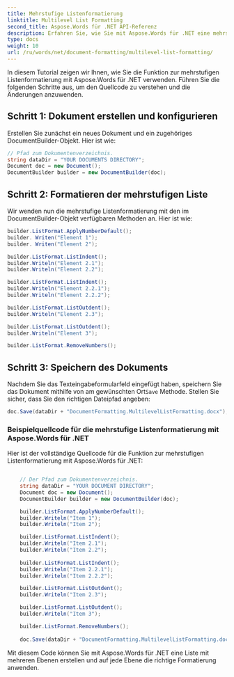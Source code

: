 ```yaml
---
title: Mehrstufige Listenformatierung
linktitle: Multilevel List Formatting
second_title: Aspose.Words für .NET API-Referenz
description: Erfahren Sie, wie Sie mit Aspose.Words für .NET eine mehrstufige Liste erstellen und benutzerdefinierte Formatierungen anwenden.
type: docs
weight: 10
url: /ru/words/net/document-formatting/multilevel-list-formatting/
---
```


In diesem Tutorial zeigen wir Ihnen, wie Sie die Funktion zur mehrstufigen Listenformatierung mit Aspose.Words für .NET verwenden. Führen Sie die folgenden Schritte aus, um den Quellcode zu verstehen und die Änderungen anzuwenden.

## Schritt 1: Dokument erstellen und konfigurieren

Erstellen Sie zunächst ein neues Dokument und ein zugehöriges DocumentBuilder-Objekt. Hier ist wie:

```csharp
// Pfad zum Dokumentenverzeichnis.
string dataDir = "YOUR DOCUMENTS DIRECTORY";
Document doc = new Document();
DocumentBuilder builder = new DocumentBuilder(doc);
```

## Schritt 2: Formatieren der mehrstufigen Liste

Wir wenden nun die mehrstufige Listenformatierung mit den im DocumentBuilder-Objekt verfügbaren Methoden an. Hier ist wie:

```csharp
builder.ListFormat.ApplyNumberDefault();
builder. Writen("Element 1");
builder. Writen("Element 2");

builder.ListFormat.ListIndent();
builder.Writeln("Element 2.1");
builder.Writeln("Element 2.2");

builder.ListFormat.ListIndent();
builder.Writeln("Element 2.2.1");
builder.Writeln("Element 2.2.2");

builder.ListFormat.ListOutdent();
builder.Writeln("Element 2.3");

builder.ListFormat.ListOutdent();
builder.Writeln("Element 3");

builder.ListFormat.RemoveNumbers();
```

## Schritt 3: Speichern des Dokuments

 Nachdem Sie das Texteingabeformularfeld eingefügt haben, speichern Sie das Dokument mithilfe von am gewünschten Ort`Save` Methode. Stellen Sie sicher, dass Sie den richtigen Dateipfad angeben:

```csharp
doc.Save(dataDir + "DocumentFormatting.MultilevelListFormatting.docx");
```

### Beispielquellcode für die mehrstufige Listenformatierung mit Aspose.Words für .NET

Hier ist der vollständige Quellcode für die Funktion zur mehrstufigen Listenformatierung mit Aspose.Words für .NET:


```csharp

	// Der Pfad zum Dokumentenverzeichnis.
	string dataDir = "YOUR DOCUMENT DIRECTORY";
	Document doc = new Document();
	DocumentBuilder builder = new DocumentBuilder(doc);

	builder.ListFormat.ApplyNumberDefault();
	builder.Writeln("Item 1");
	builder.Writeln("Item 2");

	builder.ListFormat.ListIndent();
	builder.Writeln("Item 2.1");
	builder.Writeln("Item 2.2");
	
	builder.ListFormat.ListIndent();
	builder.Writeln("Item 2.2.1");
	builder.Writeln("Item 2.2.2");

	builder.ListFormat.ListOutdent();
	builder.Writeln("Item 2.3");

	builder.ListFormat.ListOutdent();
	builder.Writeln("Item 3");

	builder.ListFormat.RemoveNumbers();
	
	doc.Save(dataDir + "DocumentFormatting.MultilevelListFormatting.docx");

```

Mit diesem Code können Sie mit Aspose.Words für .NET eine Liste mit mehreren Ebenen erstellen und auf jede Ebene die richtige Formatierung anwenden.